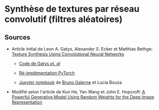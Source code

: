 # Synthèse de textures par réseau convolutif (filtres aléatoires)

## Sources

- Article initial de Leon A. Gatys, Alexander S. Ecker et Matthias Bethge: [Texture Synthesis Using Convolutional Neural Networks](https://papers.nips.cc/paper/5633-texture-synthesis-using-convolutional-neural-networks)

  - [Code de Gatys *et. al*](https://github.com/leongatys/DeepTextures)

  - [Ré-implémentation PyTorch](https://github.com/trsvchn/deep-textures)

  - [Jupyter notebook](https://github.com/bgalerne/mva_generative_models_for_images/blob/9f95b467360239257c5bf48fcd28e3189b30176a/2_mvagm_CNN_texture_synthesis.ipynb) de [Bruno Galerne](https://github.com/bgalerne) et Lucía Bouza
- Modifié selon l'article de Kun He, Yan Wang et John E. Hopcroft: [A Powerful Generative Model Using Random Weights for the Deep Image Representation](https://arxiv.org/abs/1606.04801)